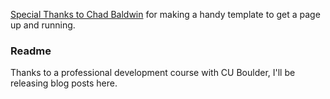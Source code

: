 [Special Thanks to Chad Baldwin](https://chadbaldwin.net/) for making a handy template to get a page up and running. 

### Readme

Thanks to a professional development course with CU Boulder, I'll be releasing blog posts here. 
